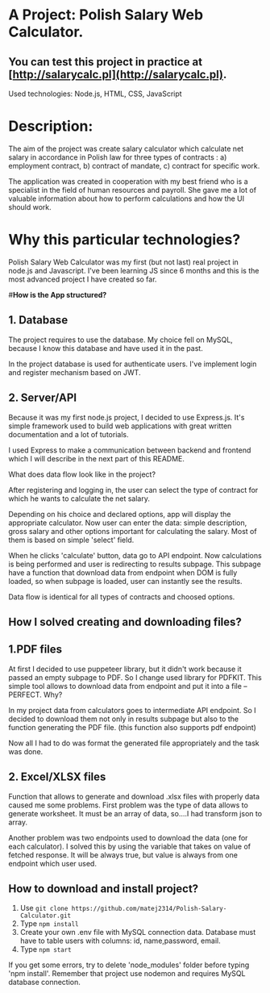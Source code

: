 # A **Project: Polish Salary Web Calculator.**

## You can test this project in practice at [http://salarycalc.pl](http://salarycalc.pl).

Used technologies: Node.js, HTML, CSS, JavaScript

# **Description:**

The aim of the project was create salary calculator which calculate net salary in accordance in Polish law for three types of contracts :
a) employment contract,
b) contract of mandate,
c) contract for specific work.

The application was created in cooperation with my best friend who is a specialist in the field of human resources and payroll. She gave me a lot of valuable information about how to perform calculations and how the UI should work.

# **Why this particular technologies?**

Polish Salary Web Calculator was my first (but not last) real project in node.js and Javascript. I've been learning JS since 6 months and this is the most advanced project I have created so far. 

#**How is the App structured?**

## **1. Database**

The project requires to use the database. My choice fell on MySQL, because I know this database and have used it in the past. 

In the project database is used for authenticate users. I've implement login and register mechanism based on JWT. 

## **2. Server/API**

Because it was my first node.js project, I decided to use Express.js. It's simple framework used to build web applications with great written documentation and a lot of tutorials. 

I used Express to make a communication between backend and frontend which I will describe in the next part of this README.

What does data flow look like in the project?

After registering and logging in, the user can select the type of  contract for which he wants to calculate the net salary.

Depending on his choice and declared options, app will display the appropriate calculator. Now user can enter the data: simple description, gross salary and other options important for calculating the salary. Most of them is based on simple 'select' field.

When he clicks 'calculate' button, data go to API endpoint. Now calculations is being performed and user is redirecting to results subpage. This subpage have a function that download data from endpoint when DOM is fully loaded, so when subpage is loaded, user can instantly see the results.

Data flow is identical for all types of contracts and choosed options. 

## **How I solved creating and downloading files?**

## **1.PDF files**

At first I decided to use puppeteer library, but it didn't work because it passed an empty subpage to PDF. So I change used library for PDFKIT. This simple tool allows to download data from endpoint and put it into a file – PERFECT. Why?

In my project data from calculators goes to intermediate API endpoint. So I decided to download them not only in results subpage but also to the function generating the PDF file. (this function also supports pdf endpoint)

Now all I had to do was format the generated file appropriately and the task was done.

## **2. Excel/XLSX files**

Function that allows to generate and download .xlsx files with properly data caused me some problems. First problem was the type of data allows to generate worksheet. It must be an array of data, so....I had transform json to array. 

Another problem was two endpoints used to download the data (one for each calculator). I solved this by using the variable that takes on value of fetched response. It will be always true, but value is always from one endpoint which user used.

## **How to download and install project?**

1. Use `git clone https://github.com/matej2314/Polish-Salary-Calculator.git`
2. Type `npm install`
3. Create your own .env file with MySQL connection data. Database must have to table users with columns: id, name,password, email.
4. Type `npm start`

If you get some errors, try to delete 'node_modules' folder before typing 'npm install'. Remember that project use nodemon and requires MySQL database connection.

